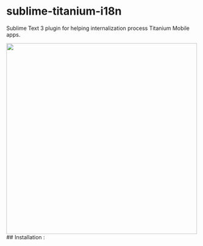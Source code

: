 # sublime-titanium-i18n
Sublime Text 3 plugin for helping internalization process Titanium Mobile apps.

<img src="https://raw.github.com/yuranevmer/sublime-titanium-i18n/master/demo.gif" width="500"/>
<!--
## Features :
 - Auto seearch
-->
## Installation :
<!--
### Using [Package Control][1] (*Recommended*)

For all Sublime Text 2/3 users we recommend install via [Package Control][1].

1. [Install][2] Package Control if you haven't yet.
2. Use <kbd>cmd</kbd>+<kbd>shift</kbd>+<kbd>P</kbd> then `Package Control: Install Package`
3. Look for `Markdown Preview` and install it.
-->
### Manual Install

1. Click the `Preferences > Browse Packages…` menu
2. Browse up a folder and then into the `Installed Packages/` folder
3. Download [zip package][zip] rename it to `Titanium i18n.sublime-package` and copy it into the `Installed Packages/` directory
4. Restart Sublime Text

## Usage :

<kbd>cmd</kbd>+<kbd>shift</kbd>+<kbd>P</kbd> is the default keymap. 


[home]: https://github.com/revolunet/sublimetext-markdown-preview
 [1]: https://packagecontrol.io/
 [2]: https://packagecontrol.io/installation
 [zip]: https://github.com/yuranevmer/sublime-titanium-i18n/archive/master.zip

 [issue]: https://github.com/revolunet/sublimetext-markdown-preview/issues
 [settings]: https://github.com/revolunet/sublimetext-markdown-preview/blob/master/MarkdownPreview.sublime-settings

